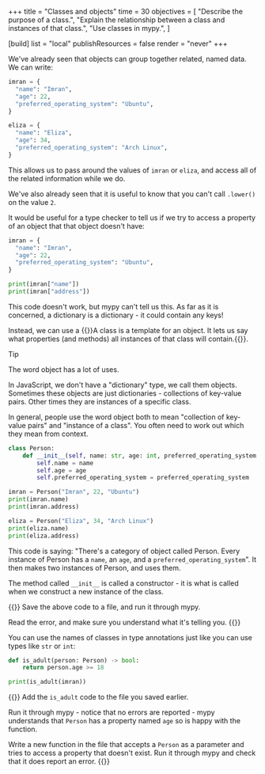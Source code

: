 +++
title = "Classes and objects"
time = 30
objectives = [
  "Describe the purpose of a class.",
  "Explain the relationship between a class and instances of that class.",
  "Use classes in mypy.",
]

[build]
  list = "local"
  publishResources = false
  render = "never"
+++

We've already seen that objects can group together related, named data. We can write:

```python
imran = {
  "name": "Imran",
  "age": 22,
  "preferred_operating_system": "Ubuntu",
}

eliza = {
  "name": "Eliza",
  "age": 34,
  "preferred_operating_system": "Arch Linux",
}
```

This allows us to pass around the values of `imran` or `eliza`, and access all of the related information while we do.

We've also already seen that it is useful to know that you can't call `.lower()` on the value `2`.

It would be useful for a type checker to tell us if we try to access a property of an object that that object doesn't have:

```python
imran = {
  "name": "Imran",
  "age": 22,
  "preferred_operating_system": "Ubuntu",
}

print(imran["name"])
print(imran["address"])
```

This code doesn't work, but mypy can't tell us this. As far as it is concerned, a dictionary is a dictionary - it could contain any keys!

Instead, we can use a {{<tooltip title="class">}}A class is a template for an object. It lets us say what properties (and methods) all instances of that class will contain.{{</tooltip>}}.

> [!TIP]
>
> The word object has a lot of uses.
>
> In JavaScript, we don't have a "dictionary" type, we call them objects. Sometimes these objects are just dictionaries - collections of key-value pairs. Other times they are instances of a specific class.
>
> In general, people use the word object both to mean "collection of key-value pairs" and "instance of a class". You often need to work out which they mean from context.

```python
class Person:
    def __init__(self, name: str, age: int, preferred_operating_system: str):
        self.name = name
        self.age = age
        self.preferred_operating_system = preferred_operating_system

imran = Person("Imran", 22, "Ubuntu")
print(imran.name)
print(imran.address)

eliza = Person("Eliza", 34, "Arch Linux")
print(eliza.name)
print(eliza.address)
```

This code is saying: "There's a category of object called Person. Every instance of Person has a `name`, an `age`, and a `preferred_operating_system`". It then makes two instances of Person, and uses them.

The method called `__init__` is called a constructor - it is what is called when we construct a new instance of the class.

{{<note type="Exercise">}}
Save the above code to a file, and run it through mypy.

Read the error, and make sure you understand what it's telling you.
{{</note>}}

You can use the names of classes in type annotations just like you can use types like `str` or `int`:

```python
def is_adult(person: Person) -> bool:
    return person.age >= 18

print(is_adult(imran))
```

{{<note type="Exercise">}}
Add the `is_adult` code to the file you saved earlier.

Run it through mypy - notice that no errors are reported - mypy understands that `Person` has a property named `age` so is happy with the function.

Write a new function in the file that accepts a `Person` as a parameter and tries to access a property that doesn't exist. Run it through mypy and check that it does report an error.
{{</note>}}
